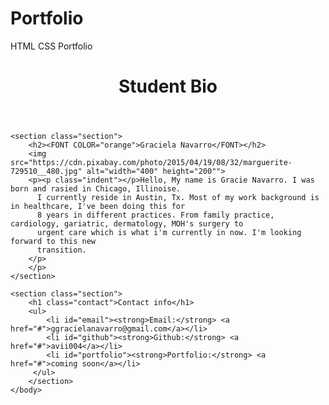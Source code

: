 # Portfolio
HTML CSS Portfolio

<!DOCTYPE html>
<html lang="en-US">

  <head>
    <meta charset="UTF-8">
    <title>Student Bio</title>
    <link rel="stylesheet" href="./style.css">
  </head>

  <body>
    <header>
      <h1 class="headers">Student Bio</h1>
    </header>

    <section class="section">
        <h2><FONT COLOR="orange">Graciela Navarro</FONT></h2>
        <img src="https://cdn.pixabay.com/photo/2015/04/19/08/32/marguerite-729510__480.jpg" alt="width="400" height="200"">
        <p><p class="indent"></p>Hello, My name is Gracie Navarro. I was born and rasied in Chicago, Illinoise.
          I currently reside in Austin, Tx. Most of my work background is in healthcare, I've been doing this for 
          8 years in different practices. From family practice, cardiology, gariatric, dermatology, MOH's surgery to
          urgent care which is what i'm currently in now. I'm looking forward to this new
          transition. 
        </p>
        </p>
    </section>

    <section class="section">
        <h1 class="contact">Contact info</h1>
        <ul>
            <li id="email"><strong>Email:</strong> <a href="#">ggracielanavarro@gmail.com</a></li>
            <li id="github"><strong>Github:</strong> <a href="#">avii004</a></li>
            <li id="portfolio"><strong>Portfolio:</strong> <a href="#">coming soon</a></li>
         </ul>
        </section>
    </body>
    
  </html>
